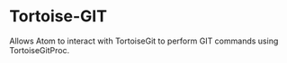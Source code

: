 # Tortoise-GIT
Allows Atom to interact with TortoiseGit to perform GIT commands using TortoiseGitProc.
